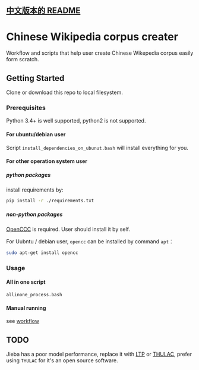 [中文版本的 README](README.md)
------------------------------

# Chinese Wikipedia corpus creater

Workflow and scripts that help user create Chinese Wikepedia corpus easily form scratch.

## Getting Started

Clone or download this repo to local filesystem.

### Prerequisites

Python 3.4+ is well supported, python2 is not supported.

#### For ubuntu/debian user

Script `install_dependencies_on_ubunut.bash` will install everything for you.

#### For other operation system user

##### python packages
install requirements by:

```bash
pip install -r ./requirements.txt
```

##### non-python packages

[OpenCCC](https://github.com/BYVoid/OpenCC) is required. User should install it by self.

For Uubntu / debian user, `opencc` can be installed by command `apt`：

```bash
sudo apt-get install opencc
```

### Usage
#### All in one script

`allinone_process.bash`

#### Manual running

see [workflow](workflow.md)

## TODO

Jieba has a poor model performance, replace it with [LTP](https://github.com/HIT-SCIR/ltp) or [THULAC](https://github.com/thunlp/THULAC), prefer using `THULAC` for it's an open source software.

